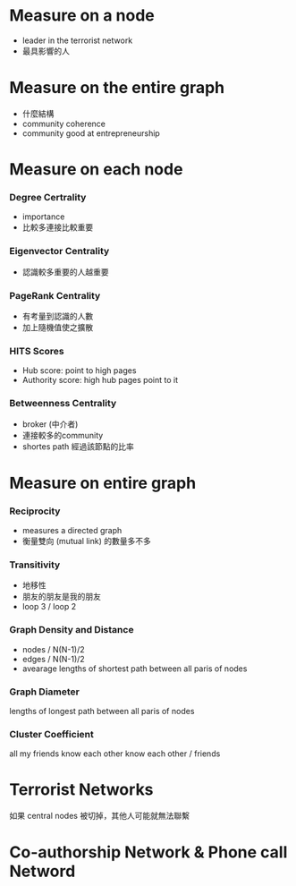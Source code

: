 # Measure on a node
- leader in the terrorist network
- 最具影響的人

# Measure on the entire graph
- 什麼結構
- community coherence
- community good at entrepreneurship

# Measure on each node
### Degree Certrality
- importance
- 比較多連接比較重要

### Eigenvector Centrality
- 認識較多重要的人越重要

### PageRank Centrality
- 有考量到認識的人數
- 加上隨機值使之擴散

### HITS Scores
- Hub score: point to high pages
- Authority score: high hub pages point to it
### Betweenness Centrality
- broker (中介者)
- 連接較多的community
- shortes path 經過該節點的比率

# Measure on entire graph
### Reciprocity
- measures a directed graph
- 衡量雙向 (mutual link) 的數量多不多

### Transitivity
- 地移性
- 朋友的朋友是我的朋友
- loop 3 / loop 2

### Graph Density and Distance
- nodes / N(N-1)/2
- edges / N(N-1)/2
- avearage lengths of shortest path between all paris of nodes

### Graph Diameter
lengths of longest path between all paris of nodes

### Cluster Coefficient
all my friends know each other
know each other / friends

# Terrorist Networks
如果 central nodes 被切掉，其他人可能就無法聯繫

# Co-authorship Network & Phone call Netword
